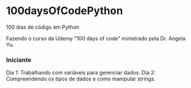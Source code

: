 # 100daysOfCodePython
100 dias de código em Python

Fazendo o curso da Udemy "100 days of code" ministrado pela Dr. Angela Yu.

### Iniciante

Dia 1: Trabalhando com variáveis para gerenciar dados.
Dia 2: Compreendendo os tipos de dados e como manipular strings.
